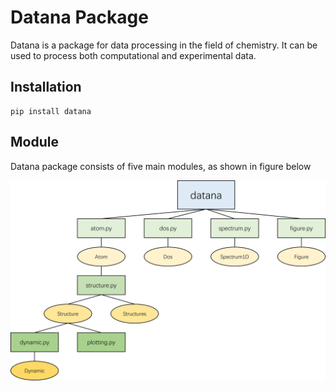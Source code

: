 # Datana Package  

Datana is a package for data processing in the field of chemistry. 
It can be used to process both computational and experimental data.  

## Installation  
```
pip install datana
```  

## Module  
Datana package consists of five main modules, as shown in figure below  

![image](/figure/datana.jpg)
